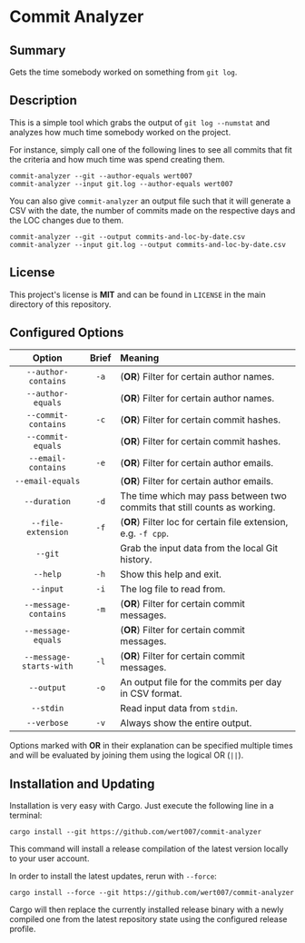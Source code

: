 # Commit Analyzer

## Summary

Gets the time somebody worked on something from `git log`.

## Description

This is a simple tool which grabs the output of `git log --numstat` and analyzes
how much time somebody worked on the project.

For instance, simply call one of the following lines to see all commits that fit
the criteria and how much time was spend creating them.

```
commit-analyzer --git --author-equals wert007
commit-analyzer --input git.log --author-equals wert007
```

You can also give `commit-analyzer` an output file such that it will generate a
CSV with the date, the number of commits made on the respective days and the LOC
changes due to them.

```
commit-analyzer --git --output commits-and-loc-by-date.csv
commit-analyzer --input git.log --output commits-and-loc-by-date.csv
```

## License

This project's license is **MIT** and can be found in `LICENSE` in the main
directory of this repository.

## Configured Options

| Option                    | Brief | Meaning                                                                   |
|:-------------------------:|:-----:|:--------------------------------------------------------------------------|
| `--author-contains`       | `-a`  | (**OR**) Filter for certain author names.                                 |
| `--author-equals`         |       | (**OR**) Filter for certain author names.                                 |
| `--commit-contains`       | `-c`  | (**OR**) Filter for certain commit hashes.                                |
| `--commit-equals`         |       | (**OR**) Filter for certain commit hashes.                                |
| `--email-contains`        | `-e`  | (**OR**) Filter for certain author emails.                                |
| `--email-equals`          |       | (**OR**) Filter for certain author emails.                                |
| `--duration`              | `-d`  | The time which may pass between two commits that still counts as working. |
| `--file-extension`        | `-f`  | (**OR**) Filter loc for certain file extension, e.g. `-f cpp`.            |
| `--git`                   |       | Grab the input data from the local Git history.                           |
| `--help`                  | `-h`  | Show this help and exit.                                                  |
| `--input`                 | `-i`  | The log file to read from.                                                |
| `--message-contains`      | `-m`  | (**OR**) Filter for certain commit messages.                              |
| `--message-equals`        |       | (**OR**) Filter for certain commit messages.                              |
| `--message-starts-with`   | `-l`  | (**OR**) Filter for certain commit messages.                              |
| `--output`                | `-o`  | An output file for the commits per day in CSV format.                     |
| `--stdin`                 |       | Read input data from `stdin`.                                             |
| `--verbose`               | `-v`  | Always show the entire output.                                            |

Options marked with **OR** in their explanation can be specified multiple times
and will be evaluated by joining them using the logical OR (`||`).

## Installation and Updating

Installation is very easy with Cargo. Just execute the following line in a
terminal:

```
cargo install --git https://github.com/wert007/commit-analyzer
```

This command will install a release compilation of the latest version locally to
your user account.

In order to install the latest updates, rerun with `--force`:

```
cargo install --force --git https://github.com/wert007/commit-analyzer
```

Cargo will then replace the currently installed release binary with a newly
compiled one from the latest repository state using the configured release
profile.
